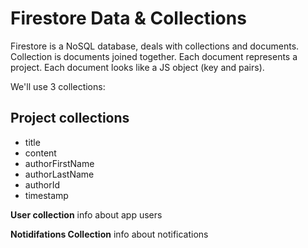 # Firestore Data & Collections

Firestore is a NoSQL database, deals with collections and documents.
Collection is documents joined together. Each document represents a project.
Each document looks like a JS object (key and pairs).

We'll use 3 collections:

## Project collections

* title
* content
* authorFirstName
* authorLastName
* authorId
* timestamp

**User collection**
info about app users

**Notidifations Collection**
info about notifications
